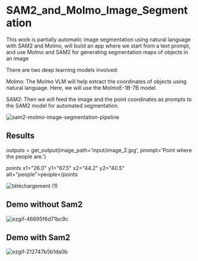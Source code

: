 # SAM2_and_Molmo_Image_Segmentation

This work is partially automatic image segmentation using natural language with SAM2 and Molmo, will build an app where we start from a text prompt, and use Molmo and SAM2 for generating segmentation maps of objects in an image

There are two deep learning models involved:

Molmo: The Molmo VLM will help extract the coordinates of objects using natural language. Here, we will use the MolmoE-1B-7B model.

SAM2: Then we will feed the image and the point coordinates as prompts to the SAM2 model for automated segmentation. 

![sam2-molmo-image-segmentation-pipeline](https://github.com/user-attachments/assets/8c0e1710-9f66-412b-b7be-e420860c85cf)


## Results 

outputs = get_output(image_path='input/image_2.jpg', prompt='Point where the people are.')

points x1="26.0" y1="67.5" x2="44.2" y2="40.5" alt="people">people</points

![téléchargement (1)](https://github.com/user-attachments/assets/ff21a667-a309-4c96-8bc5-2fe0b41a552d)

## Demo without Sam2

![ezgif-46695f6d71bc9c](https://github.com/user-attachments/assets/f027b24e-ca5f-412b-91d2-01bd65094f56)


## Demo with Sam2

![ezgif-212747b5b1da0b](https://github.com/user-attachments/assets/34c905cb-f99c-4879-96bc-b3e30196e4eb)

